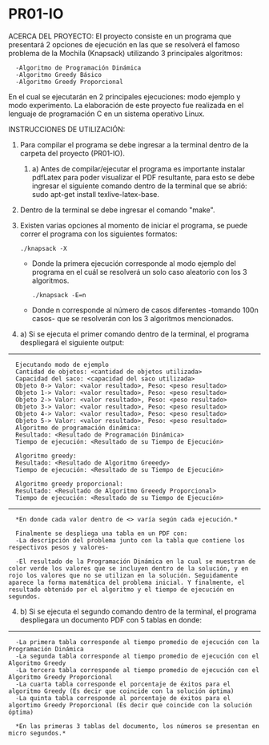 # PR01-IO
ACERCA DEL PROYECTO:
El proyecto consiste en un programa que presentará 2 opciones de ejecución en las que se resolverá
el famoso problema de la Mochila (Knapsack) utilizando 3 principales algoritmos:

      -Algoritmo de Programación Dinámica
      -Algoritmo Greedy Básico
      -Algoritmo Greedy Proporcional

En el cual se ejecutarán en 2 principales ejecuciones: modo ejemplo y modo experimento.
La elaboración de este proyecto fue realizada en el lenguaje de programación C en un sistema operativo Linux.

INSTRUCCIONES DE UTILIZACIÓN:
1) Para compilar el programa se debe ingresar a la terminal dentro de la carpeta del proyecto (PR01-IO). 
   1) a) Antes de compilar/ejecutar el programa es importante instalar pdfLatex para poder visualizar el PDF resultante,
         para esto se debe ingresar el siguiente comando dentro de la terminal que se abrió: sudo apt-get install texlive-latex-base.
2) Dentro de la terminal se debe ingresar el comando "make".
3) Existen varias opciones al momento de iniciar el programa, se puede correr el programa con los siguientes formatos: 

      `./knapsack -X`

   - Donde la primera ejecución corresponde al modo ejemplo del programa en el cuál se resolverá un solo caso aleatorio
   con los 3 algoritmos.

      `./knapsack -E=n`

   - Donde n corresponde al número de casos diferentes -tomando 100n casos- que se resolverán con los 3 algoritmos mencionados.

4) a) Si se ejecuta el primer comando dentro de la terminal, el programa despliegará el siguiente output:
------------
      Ejecutando modo de ejemplo
      Cantidad de objetos: <cantidad de objetos utilizada>
      Capacidad del saco: <capacidad del saco utilizada>
      Objeto 0-> Valor: <valor resultado>, Peso: <peso resultado>
      Objeto 1-> Valor: <valor resultado>, Peso: <peso resultado>
      Objeto 2-> Valor: <valor resultado>, Peso: <peso resultado>
      Objeto 3-> Valor: <valor resultado>, Peso: <peso resultado>
      Objeto 4-> Valor: <valor resultado>, Peso: <peso resultado>
      Objeto 5-> Valor: <valor resultado>, Peso: <peso resultado>
      Algoritmo de programación dinámica:
      Resultado: <Resultado de Programación Dinámica>
      Tiempo de ejecución: <Resultado de su Tiempo de Ejecución>

      Algoritmo greedy:
      Resultado: <Resultado de Algoritmo Greeedy>
      Tiempo de ejecución: <Resultado de su Tiempo de Ejecución>

      Algoritmo greedy proporcional:
      Resultado: <Resultado de Algoritmo Greeedy Proporcional>
      Tiempo de ejecución: <Resultado de su Tiempo de Ejecución>
------------
      *En donde cada valor dentro de <> varía según cada ejecución.*

      Finalmente se despliega una tabla en un PDF con:
      -La descripción del problema junto con la tabla que contiene los respectivos pesos y valores-
      
      -El resultado de la Programación Dinámica en la cual se muestran de color verde los valores que se incluyen dentro de la solución, y en rojo los valores que no se utilizan en la solución. Seguidamente aparece la forma matemática del problema inicial. Y finalmente, el resultado obtenido por el algoritmo y el tiempo de ejecución en segundos.

4) b) Si se ejecuta el segundo comando dentro de la terminal, el programa despliegara un documento PDF con 5 tablas en donde:
------------
      -La primera tabla corresponde al tiempo promedio de ejecución con la Programación Dinámica
      -La segunda tabla corresponde al tiempo promedio de ejecución con el Algoritmo Greedy
      -La tercera tabla corresponde al tiempo promedio de ejecución con el Algoritmo Greedy Proporcional
      -La cuarta tabla corresponde el porcentaje de éxitos para el algoritmo Greedy (Es decir que coincide con la solución óptima)
      -La quinta tabla corresponde al porcentaje de éxitos para el algortimo Greedy Proporcional (Es decir que coincide con la solución óptima)

      *En las primeras 3 tablas del documento, los números se presentan en micro segundos.*
